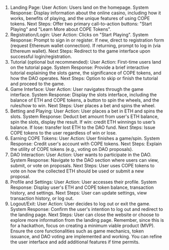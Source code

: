 

1. Landing Page:
User Action: Users land on the homepage.
System Response: Display information about the online casino, including how it works, benefits of playing, and the unique features of using COPE tokens.
Next Steps: Offer two primary call-to-action buttons: "Start Playing" and "Learn More about COPE Tokens".
1. Registration/Login:
User Action: Clicks on "Start Playing".
System Response: Prompt to sign in or register.
If new, direct to registration form (request Ethereum wallet connection).
If returning, prompt to log in (via Ethereum wallet).
Next Steps: Redirect to the game interface upon successful login/registration.
1. Tutorial (optional but recommended):
User Action: First-time users land on the tutorial page.
System Response: Provide a brief interactive tutorial explaining the slots game, the significance of COPE tokens, and how the DAO operates.
Next Steps: Option to skip or finish the tutorial and proceed to the game.
1. Game Interface:
User Action: User navigates through the game interface.
System Response: Display the slots interface, including the balance of ETH and COPE tokens, a button to spin the wheels, and the rules/how to win.
Next Steps: User places a bet and spins the wheel.
1. Betting and Playing:
User Action: User places a bet in ETH and spins the slots.
System Response: Deduct bet amount from user's ETH balance, spin the slots, display the result.
If win: credit ETH winnings to user’s balance.
If lose: transfer lost ETH to the DAO fund.
Next Steps: Issue COPE tokens to the user regardless of win or lose.
1. Earning COPE Tokens:
User Action: User finishes a game/spin.
System Response: Credit user's account with COPE tokens.
Next Steps: Explain the utility of COPE tokens (e.g., voting on DAO proposals).
1. DAO Interaction:
User Action: User wants to participate in the DAO.
System Response: Navigate to the DAO section where users can view, submit, or vote on proposals.
Next Steps: User uses COPE tokens to vote on how the collected ETH should be used or submit a new proposal.
1. Profile and Settings:
User Action: User accesses their profile.
System Response: Display user's ETH and COPE token balance, transaction history, and settings.
Next Steps: User can update settings, view transaction history, or log out.
1. Logout/Exit:
User Action: User decides to log out or exit the game.
System Response: Confirm the user's intention to log out and redirect to the landing page.
Next Steps: User can close the website or choose to explore more information from the landing page.
Remember, since this is for a hackathon, focus on creating a minimum viable product (MVP). Ensure the core functionalities such as game mechanics, token issuance, and DAO voting are implemented and working. You can refine the user interface and add additional features if time permits.
